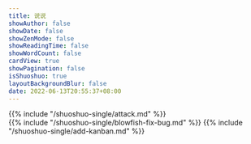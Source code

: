 ```yaml
---
title: 说说
showAuthor: false
showDate: false
showZenMode: false
showReadingTime: false
showWordCount: false
cardView: true
showPagination: false
isShuoshuo: true
layoutBackgroundBlur: false
date: 2022-06-13T20:55:37+08:00
---
```

{{% include "/shuoshuo-single/attack.md" %}}  
{{% include "/shuoshuo-single/blowfish-fix-bug.md" %}}
{{% include "/shuoshuo-single/add-kanban.md" %}}
